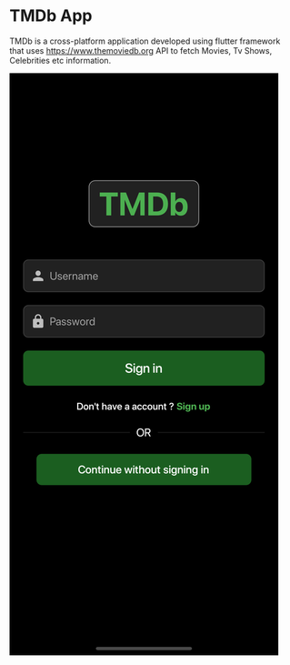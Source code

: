 # TMDb App

TMDb is a cross-platform application developed using flutter framework that uses https://www.themoviedb.org API 
to fetch Movies, Tv Shows, Celebrities etc information.


![](Images/iOS/1.png)
